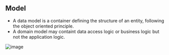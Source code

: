 ## Model
* A data model is a container defining the structure of an entity, following the object oriented principle.
* A domain model may containt data access logic or business logic but not the application logic.


![image](https://user-images.githubusercontent.com/53980293/158502592-a1649a28-31e7-4666-b155-07797e4dfb9c.png)
